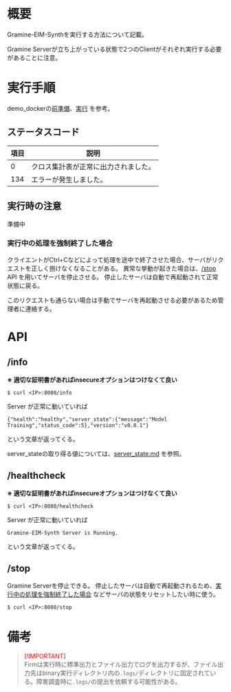 # 概要
Gramine-EIM-Synthを実行する方法について記載。  

Gramine Serverが立ち上がっている状態で2つのClientがそれぞれ実行する必要があることに注意。

# 実行手順
demo_dockerの[前準備](../demo_docker/README.md#前準備)、[実行](../demo_docker/README.md#実行) を参考。

## ステータスコード

| 項目 | 説明 |
| --- | --- |
| $0$ | クロス集計表が正常に出力されました。 |
| $134$ |エラーが発生しました。 |

## 実行時の注意
準備中
### 実行中の処理を強制終了した場合
クライエントがCtrl+Cなどによって処理を途中で終了させた場合、サーバがリクエストを正しく捌けなくなることがある。
異常な挙動が起きた場合は、[/stop](#stop) API を用いてサーバを停止させる。
停止したサーバは自動で再起動されて正常状態に戻る。

このリクエストも通らない場合は手動でサーバを再起動させる必要があるため管理者に連絡する。

# API
## /info
**※ 適切な証明書があればinsecureオプションはつけなくて良い**  
```console
$ curl <IP>:8080/info
```
Server が正常に動いていれば
```
{"health":"healthy","server_state":{"message":"Model Training","status_code":5},"version":"v0.0.1"}
```
という文章が返ってくる。

server_stateの取り得る値については、[server_state.md](server_state.md) を参照。

## /healthcheck
**※ 適切な証明書があればinsecureオプションはつけなくて良い**  
```console
$ curl <IP>:8080/healthcheck
```
Server が正常に動いていれば
```
Gramine-EIM-Synth Server is Running.
```
という文章が返ってくる。

## /stop
Gramine Serverを停止できる。
停止したサーバは自動で再起動されるため、[実行中の処理を強制終了した場合](#実行中の処理を強制終了した場合) などサーバの状態をリセットしたい時に使う。
```console
$ curl <IP>:8080/stop
```

# 備考
> <font color="Red">[!IMPORTANT]</font>  
> Firmは実行時に標準出力とファイル出力でログを出力するが、ファイル出力先はbinary実行ディレクトリ内の`.logs/`ディレクトリに固定されている。障害調査時に`.logs/`の提出を依頼する可能性がある。
